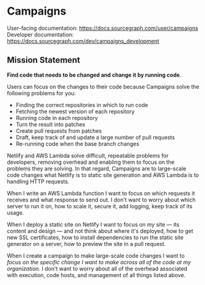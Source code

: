 # Campaigns

User-facing documentation: https://docs.sourcegraph.com/user/campaigns
Developer documentation: https://docs.sourcegraph.com/dev/campaigns_development

## Mission Statement

**Find code that needs to be changed and change it by running code**.

Users can focus on the changes to their code because Campaigns solve the following problems for you: 

* Finding the correct repositories in which to run code
* Fetching the newest version of each repository
* Running code in each repository
* Turn the result into patches
* Create pull requests from patches
* Draft, keep track of and update a large number of pull requests
* Re-running code when the base branch changes

Netlify and AWS Lambda solve difficult, repeatable problems for developers, removing overhead and enabling them to focus on the problems they are solving. In that regard, Campaigns are to large-scale code changes what Netlify is to static site generation and AWS Lambda is to handling HTTP requests.

When I write an AWS Lambda function I want to focus on which requests it receives and what response to send out. I don't want to worry about which server to run it on, how to scale it, secure it, add logging, keep track of its usage.

When I deploy a static site on Netlify I want to focus on my site — its content and design — and not think about where it's deployed, how to get new SSL certificates, how to install dependencies to run the static site generator on a server, how to preview the site in a pull request.

When I create a campaign to make large-scale code changes I want to _focus on the specific change I want to make across all of the code at my organization_. I don't want to worry about all of the overhead associated with execution, code hosts, and management of all things listed above. 
